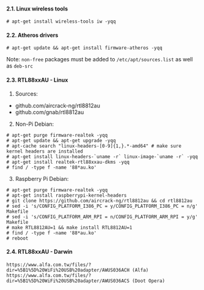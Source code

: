 #### 2.1. Linux wireless tools

```
# apt-get install wireless-tools iw -yqq
```


#### 2.2. Atheros drivers
```
# apt-get update && apt-get install firmware-atheros -yqq
```
Note: `non-free` packages must be added to `/etc/apt/sources.list` as well as `deb-src`


#### 2.3. RTL88xxAU - Linux

1) Sources:
- github.com/aircrack-ng/rtl8812au
- github.com/gnab/rtl8812au


2) Non-Pi Debian:
```
# apt-get purge firmware-realtek -yqq
# apt-get update && apt-get upgrade -yqq
# apt-cache search "linux-headers-[0-9]{1,}.*-amd64" # make sure kernel headers are installed
# apt-get install linux-headers-`uname -r` linux-image-`uname -r` -yqq
# apt-get install realtek-rtl88xxau-dkms -yqq
# find / -type f -name '88*au.ko'
```


3) Raspberry Pi Debian:
```
# apt-get purge firmware-realtek -yqq
# apt-get install raspberrypi-kernel-headers
# git clone https://github.com/aircrack-ng/rtl8812au && cd rtl8812au
# sed -i 's/CONFIG_PLATFORM_I386_PC = y/CONFIG_PLATFORM_I386_PC = n/g' Makefile
# sed -i 's/CONFIG_PLATFORM_ARM_RPI = n/CONFIG_PLATFORM_ARM_RPI = y/g' Makefile
# make RTL8812AU=1 && make install RTL8812AU=1
# find / -type f -name '88*au.ko'
# reboot
```


#### 2.4. RTL88xxAU - Darwin
```
https://www.alfa.com.tw/files/?dir=%5B1%5D%20WiFi%20USB%20adapter/AWUS036ACH (Alfa)
https://www.alfa.com.tw/files/?dir=%5B1%5D%20WiFi%20USB%20adapter/AWUS036ACS (Doot Opera)
```
